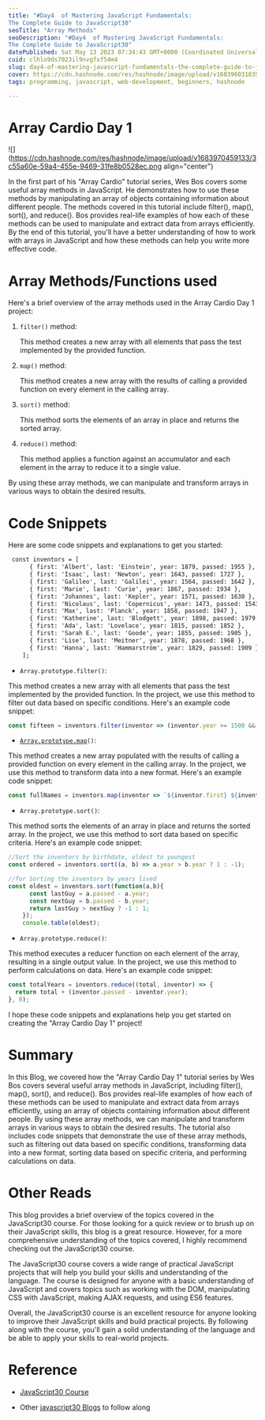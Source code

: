```yaml
---
title: "#Day4  of Mastering JavaScript Fundamentals: 
The Complete Guide to JavaScript30"
seoTitle: "Array Methods"
seoDescription: "#Day4  of Mastering JavaScript Fundamentals: 
The Complete Guide to JavaScript30"
datePublished: Sat May 13 2023 07:34:43 GMT+0000 (Coordinated Universal Time)
cuid: clhlo9ds7023il9nvgfxf54m4
slug: day4-of-mastering-javascript-fundamentals-the-complete-guide-to-javascript30
cover: https://cdn.hashnode.com/res/hashnode/image/upload/v1683960318352/7c417c05-c91f-4755-8d12-6cd2fe359d1d.png
tags: programming, javascript, web-development, beginners, hashnode

---
```


# Array Cardio Day 1

![](https://cdn.hashnode.com/res/hashnode/image/upload/v1683970459133/3c55a60e-59a4-455e-9469-31fe8b0528ec.png align="center")

In the first part of his "Array Cardio" tutorial series, Wes Bos covers some useful array methods in JavaScript. He demonstrates how to use these methods by manipulating an array of objects containing information about different people. The methods covered in this tutorial include filter(), map(), sort(), and reduce(). Bos provides real-life examples of how each of these methods can be used to manipulate and extract data from arrays efficiently. By the end of this tutorial, you'll have a better understanding of how to work with arrays in JavaScript and how these methods can help you write more effective code.

# Array Methods/Functions used

Here's a brief overview of the array methods used in the Array Cardio Day 1 project:

1. `filter()` method:
    
    This method creates a new array with all elements that pass the test implemented by the provided function.
    
2. `map()` method:
    
    This method creates a new array with the results of calling a provided function on every element in the calling array.
    
3. `sort()` method:
    
    This method sorts the elements of an array in place and returns the sorted array.
    
4. `reduce()` method:
    
    This method applies a function against an accumulator and each element in the array to reduce it to a single value.
    

By using these array methods, we can manipulate and transform arrays in various ways to obtain the desired results.

# Code Snippets

Here are some code snippets and explanations to get you started:

```html
 const inventors = [
      { first: 'Albert', last: 'Einstein', year: 1879, passed: 1955 },
      { first: 'Isaac', last: 'Newton', year: 1643, passed: 1727 },
      { first: 'Galileo', last: 'Galilei', year: 1564, passed: 1642 },
      { first: 'Marie', last: 'Curie', year: 1867, passed: 1934 },
      { first: 'Johannes', last: 'Kepler', year: 1571, passed: 1630 },
      { first: 'Nicolaus', last: 'Copernicus', year: 1473, passed: 1543 },
      { first: 'Max', last: 'Planck', year: 1858, passed: 1947 },
      { first: 'Katherine', last: 'Blodgett', year: 1898, passed: 1979 },
      { first: 'Ada', last: 'Lovelace', year: 1815, passed: 1852 },
      { first: 'Sarah E.', last: 'Goode', year: 1855, passed: 1905 },
      { first: 'Lise', last: 'Meitner', year: 1878, passed: 1968 },
      { first: 'Hanna', last: 'Hammarström', year: 1829, passed: 1909 }
    ];
```

* `Array.prototype.filter()`:
    

This method creates a new array with all elements that pass the test implemented by the provided function. In the project, we use this method to filter out data based on specific conditions. Here's an example code snippet:

```javascript
const fifteen = inventors.filter(inventor => (inventor.year >= 1500 && inventor.year < 1600));
```

* [`Array.prototype.map`](http://Array.prototype.map)`()`:
    

This method creates a new array populated with the results of calling a provided function on every element in the calling array. In the project, we use this method to transform data into a new format. Here's an example code snippet:

```javascript
const fullNames = inventors.map(inventor => `${inventor.first} ${inventor.last}`);
```

* `Array.prototype.sort()`:
    

This method sorts the elements of an array in place and returns the sorted array. In the project, we use this method to sort data based on specific criteria. Here's an example code snippet:

```javascript
//Sort the inventors by birthdate, oldest to youngest
const ordered = inventors.sort((a, b) => a.year > b.year ? 1 : -1);

//for Sorting the inventors by years lived
const oldest = inventors.sort(function(a,b){
      const lastGuy = a.passed - a.year;
      const nextGuy = b.passed - b.year;
      return lastGuy > nextGuy ? -1 : 1;
    });
    console.table(oldest);
```

* `Array.prototype.reduce()`:
    

This method executes a reducer function on each element of the array, resulting in a single output value. In the project, we use this method to perform calculations on data. Here's an example code snippet:

```javascript
const totalYears = inventors.reduce((total, inventor) => {
  return total + (inventor.passed - inventor.year);
}, 0);
```

I hope these code snippets and explanations help you get started on creating the "Array Cardio Day 1" project!

# Summary

In this Blog, we covered how the "Array Cardio Day 1" tutorial series by Wes Bos covers several useful array methods in JavaScript, including filter(), map(), sort(), and reduce(). Bos provides real-life examples of how each of these methods can be used to manipulate and extract data from arrays efficiently, using an array of objects containing information about different people. By using these array methods, we can manipulate and transform arrays in various ways to obtain the desired results. The tutorial also includes code snippets that demonstrate the use of these array methods, such as filtering out data based on specific conditions, transforming data into a new format, sorting data based on specific criteria, and performing calculations on data.

# Other Reads

This blog provides a brief overview of the topics covered in the JavaScript30 course. For those looking for a quick review or to brush up on their JavaScript skills, this blog is a great resource. However, for a more comprehensive understanding of the topics covered, I highly recommend checking out the JavaScript30 course.

The JavaScript30 course covers a wide range of practical JavaScript projects that will help you build your skills and understanding of the language. The course is designed for anyone with a basic understanding of JavaScript and covers topics such as working with the DOM, manipulating CSS with JavaScript, making AJAX requests, and using ES6 features.

Overall, the JavaScript30 course is an excellent resource for anyone looking to improve their JavaScript skills and build practical projects. By following along with the course, you'll gain a solid understanding of the language and be able to apply your skills to real-world projects.

# Reference

* [JavaScript30 Course](https://javascript30.com/)
    
* Other [javascript30 Blogs](https://techsammy.hashnode.dev/series/javascript30) to follow along